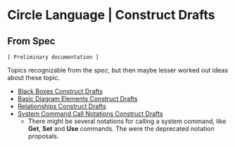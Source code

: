 Circle Language | Construct Drafts
==================================

From Spec
---------

`[ Preliminary documentation ]`

Topics recognizable from the *spec*, but then maybe lesser worked out ideas about these topic.

- [Black Boxes Construct Drafts](black-boxes-construct-drafts)
- [Basic Diagram Elements Construct Drafts](basic-diagram-elements-construct-drafts.md)
- [Relationships Construct Drafts](relationships-construct-drafts.md)
- [System Command Call Notations Construct Drafts](system-command-call-notations-construct-drafts.md)
    - There might be several notations for calling a system command, like __Get__, __Set__ and __Use__ commands. The were the deprecated notation proposals.
